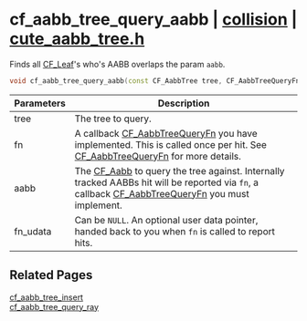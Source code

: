 # cf_aabb_tree_query_aabb | [collision](https://github.com/RandyGaul/cute_framework/blob/master/docs/collision_readme.md) | [cute_aabb_tree.h](https://github.com/RandyGaul/cute_framework/blob/master/include/cute_aabb_tree.h)

Finds all [CF_Leaf](https://github.com/RandyGaul/cute_framework/blob/master/docs/collision/cf_leaf.md)'s who's AABB overlaps the param `aabb`.

```cpp
void cf_aabb_tree_query_aabb(const CF_AabbTree tree, CF_AabbTreeQueryFn* fn, CF_Aabb aabb, void* fn_udata);
```

Parameters | Description
--- | ---
tree | The tree to query.
fn | A callback [CF_AabbTreeQueryFn](https://github.com/RandyGaul/cute_framework/blob/master/docs/collision/cf_aabbtreequeryfn.md) you have implemented. This is called once per hit. See [CF_AabbTreeQueryFn](https://github.com/RandyGaul/cute_framework/blob/master/docs/collision/cf_aabbtreequeryfn.md) for more details.
aabb | The [CF_Aabb](https://github.com/RandyGaul/cute_framework/blob/master/docs/math/cf_aabb.md) to query the tree against. Internally tracked AABBs hit will be reported via `fn`, a callback [CF_AabbTreeQueryFn](https://github.com/RandyGaul/cute_framework/blob/master/docs/collision/cf_aabbtreequeryfn.md) you must implement.
fn_udata | Can be `NULL`. An optional user data pointer, handed back to you when `fn` is called to report hits.

## Related Pages

[cf_aabb_tree_insert](https://github.com/RandyGaul/cute_framework/blob/master/docs/collision/cf_aabb_tree_insert.md)  
[cf_aabb_tree_query_ray](https://github.com/RandyGaul/cute_framework/blob/master/docs/collision/cf_aabb_tree_query_ray.md)  
